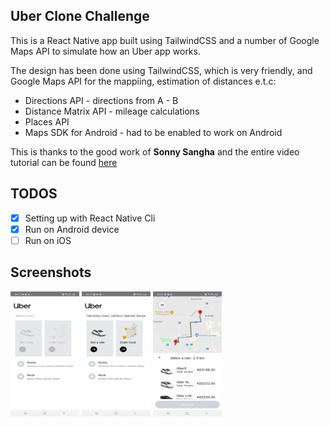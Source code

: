 ## Uber Clone Challenge
This is a React Native app built using TailwindCSS and a number of Google Maps API to simulate how an Uber app works.

The design has been done using TailwindCSS, which is very friendly, and Google Maps API for the mappiing, estimation of distances e.t.c:
- Directions API - directions from A - B
- Distance Matrix API - mileage calculations
- Places API
- Maps SDK for Android - had to be enabled to work on Android

This is thanks to the good work of **Sonny Sangha** and the entire video tutorial can be found [here](https://www.youtube.com/watch?v=bvn_HYpix6s)

## TODOS
- [x] Setting up with React Native Cli
- [x] Run on Android device
- [ ] Run on iOS

## Screenshots

<div>
  <img align="center" width="110" height="200" src="./screenshots/image-1.jpeg">
  <img align="center" width="110" height="200" src="./screenshots/image-2.jpeg">
  <img align="center" width="110" height="200" src="./screenshots/image-3.jpeg">
</div>



